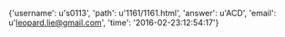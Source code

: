 {'username': u's0113', 'path': u'1161/1161.html', 'answer': u'ACD', 'email': u'leopard.lie@gmail.com', 'time': '2016-02-23:12:54:17'}